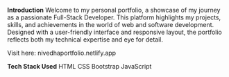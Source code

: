 **Introduction**
Welcome to my personal portfolio, a showcase of my journey as a passionate Full-Stack Developer. This platform highlights my projects, skills, and achievements in the world of web and software development. Designed with a user-friendly interface and responsive layout, the portfolio reflects both my technical expertise and eye for detail.


Visit here: nivedhaportfolio.netlify.app

**Tech Stack Used**
HTML
CSS
Bootstrap
JavaScript


